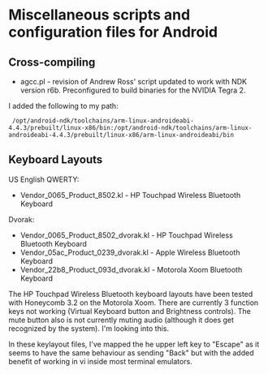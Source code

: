 Miscellaneous scripts and configuration files for Android
=========================================================

Cross-compiling
---------------
* agcc.pl - revision of Andrew Ross' script updated to work with NDK version r6b.  Preconfigured to build binaries for the NVIDIA Tegra 2.

I added the following to my path:

     /opt/android-ndk/toolchains/arm-linux-androideabi-4.4.3/prebuilt/linux-x86/bin:/opt/android-ndk/toolchains/arm-linux-androideabi-4.4.3/prebuilt/linux-x86/arm-linux-androideabi/bin

Keyboard Layouts
----------------
US English QWERTY:

* Vendor_0065_Product_8502.kl - HP Touchpad Wireless Bluetooth Keyboard

Dvorak:

* Vendor_0065_Product_8502_dvorak.kl - HP Touchpad Wireless Bluetooth Keyboard
* Vendor_05ac_Product_0239_dvorak.kl - Apple Wireless Bluetooth Keyboard
* Vendor_22b8_Product_093d_dvorak.kl - Motorola Xoom Bluetooth Keyboard

The HP Touchpad Wireless Bluetooth keyboard layouts have been tested with Honeycomb 3.2 on the Motorola Xoom.  There are currently 3 function keys not working (Virtual Keyboard button and Brightness controls).  The mute button also is not currently muting audio (although it does get recognized by the system).  I'm looking into this.

In these keylayout files, I've mapped the he upper left key to "Escape" as it seems to have the same behaviour as sending "Back" but with the added benefit of working in vi inside most terminal emulators.
